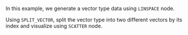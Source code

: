 In this example, we generate a vector type data using `LINSPACE` node.

Using `SPLIT_VECTOR`, split the vector type into two different vectors by its index and visualize using `SCATTER` node.